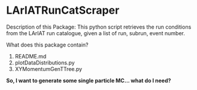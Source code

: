 # LArIATRunCatScraper

Description of this Package:
This python script retrieves the run conditions from the LArIAT run catalogue, given a list of
run, subrun, event number. 

What does this package contain?

<ol>
  <li>README.md</li>
  <li>plotDataDistributions.py</li>      
  <li>XYMomentumGenTTree.py  </li>
</ol>


<b> So, I want to generate some single particle MC... what do I need?</b>

<ol>
</ol>


